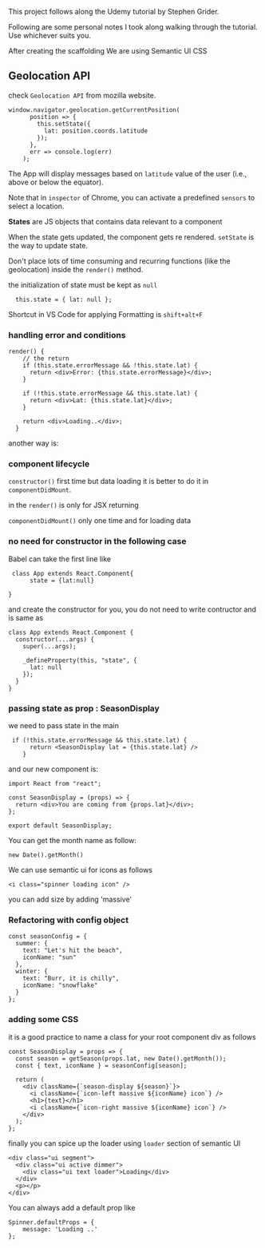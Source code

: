 This project follows along the Udemy tutorial by Stephen Grider.

Following are some personal notes I took along walking through the tutorial. Use whichever suits you.

After creating the scaffolding We are using Semantic UI CSS

## Geolocation API

check `Geolocation API` from mozilla website.

```
window.navigator.geolocation.getCurrentPosition(
      position => {
        this.setState({
          lat: position.coords.latitude
        });
      },
      err => console.log(err)
    );
```

The App will display messages based on `latitude` value of the user (i.e., above or below the equator).

Note that in `inspector` of Chrome, you can activate a predefined `sensors` to select a location.

**States** are JS objects that contains data relevant to a component

When the state gets updated, the component gets re rendered. `setState` is the way to update state.

Don't place lots of time consuming and recurring functions (like the geolocation) inside the `render()` method.

the initialization of state must be kept as `null`

```
  this.state = { lat: null };
```

Shortcut in VS Code for applying Formatting is `shift+alt+F`

### handling error and conditions

```
render() {
    // the return
    if (this.state.errorMessage && !this.state.lat) {
      return <div>Error: {this.state.errorMessage}</div>;
    }

    if (!this.state.errorMessage && this.state.lat) {
      return <div>Lat: {this.state.lat}</div>;
    }

    return <div>Loading..</div>;
  }
```

another way is:

### component lifecycle

`constructor()` first time but data loading it is better to do it in `componentDidMount`.

in the `render()` is only for JSX returning

`componentDidMount()` only one time and for loading data

### no need for constructor in the following case

Babel can take the first line like

```
 class App extends React.Component{
      state = {lat:null}

}
```

and create the constructor for you, you do not need to write contructor and is same as

```
class App extends React.Component {
  constructor(...args) {
    super(...args);

    _defineProperty(this, "state", {
      lat: null
    });
  }
}

```

### passing state as prop : SeasonDisplay

we need to pass state in the main

```
 if (!this.state.errorMessage && this.state.lat) {
      return <SeasonDisplay lat = {this.state.lat} />
    }

```

and our new component is:

```
import React from "react";

const SeasonDisplay = (props) => {
  return <div>You are coming from {props.lat}</div>;
};

export default SeasonDisplay;
```

You can get the month name as follow:

```
new Date().getMonth()
```

We can use semantic ui for icons as follows

```
<i class="spinner loading icon" />
```

you can add size by adding 'massive'

### Refactoring with config object

```
const seasonConfig = {
  summer: {
    text: "Let's hit the beach",
    iconName: "sun"
  },
  winter: {
    text: "Burr, it is chilly",
    iconName: "snowflake"
  }
};
```

### adding some CSS

it is a good practice to name a class for your root component div as follows

```
const SeasonDisplay = props => {
  const season = getSeason(props.lat, new Date().getMonth());
  const { text, iconName } = seasonConfig[season];

  return (
    <div className={`season-display ${season}`}>
      <i className={`icon-left massive ${iconName} icon`} />
      <h1>{text}</h1>
      <i className={`icon-right massive ${iconName} icon`} />
    </div>
  );
};

```
finally you can spice up the loader using `loader` section of semantic UI
````
<div class="ui segment">
  <div class="ui active dimmer">
    <div class="ui text loader">Loading</div>
  </div>
  <p></p>
</div>
````

You can always add a default prop like 

````
Spinner.defaultProps = {
    message: 'Loading ..'
};
````